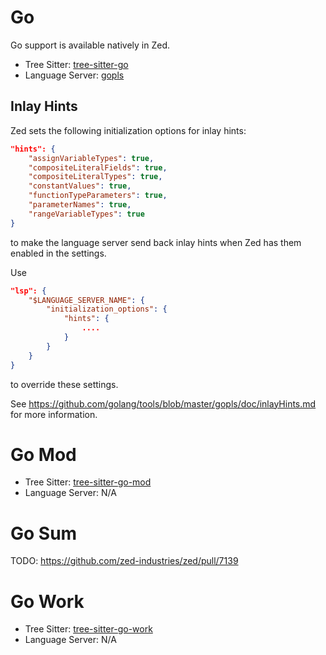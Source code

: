 # Go

Go support is available natively in Zed.

- Tree Sitter: [tree-sitter-go](https://github.com/tree-sitter/tree-sitter-go)
- Language Server: [gopls](https://github.com/golang/tools/tree/master/gopls)

## Inlay Hints

Zed sets the following initialization options for inlay hints:

```json
"hints": {
    "assignVariableTypes": true,
    "compositeLiteralFields": true,
    "compositeLiteralTypes": true,
    "constantValues": true,
    "functionTypeParameters": true,
    "parameterNames": true,
    "rangeVariableTypes": true
}
```

to make the language server send back inlay hints when Zed has them enabled in the settings.

Use

```json
"lsp": {
    "$LANGUAGE_SERVER_NAME": {
        "initialization_options": {
            "hints": {
                ....
            }
        }
    }
}
```

to override these settings.

See https://github.com/golang/tools/blob/master/gopls/doc/inlayHints.md for more information.

# Go Mod

- Tree Sitter: [tree-sitter-go-mod](https://github.com/camdencheek/tree-sitter-go-mod)
- Language Server: N/A

# Go Sum

TODO: https://github.com/zed-industries/zed/pull/7139

# Go Work

- Tree Sitter:
  [tree-sitter-go-work](https://github.com/d1y/tree-sitter-go-work)
- Language Server: N/A
